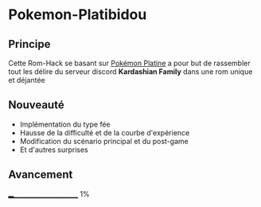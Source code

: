 # Pokemon-Platibidou 

 ## Principe

Cette Rom-Hack se basant sur [Pokémon Platine](https://fr.wikipedia.org/wiki/Pok%C3%A9mon_Platine) a pour but de rassembler tout les délire du serveur discord **Kardashian Family** dans une rom unique et déjantée

## Nouveauté

 - Implémentation du type fée
 - Hausse de la difficulté et de la courbe d'expérience
 - Modification du scénario principal et du post-game
 - Et d'autres surprises
 
 ## Avancement
 
▂▁▁▁▁▁▁▁▁▁▁▁▁ 1%

 

